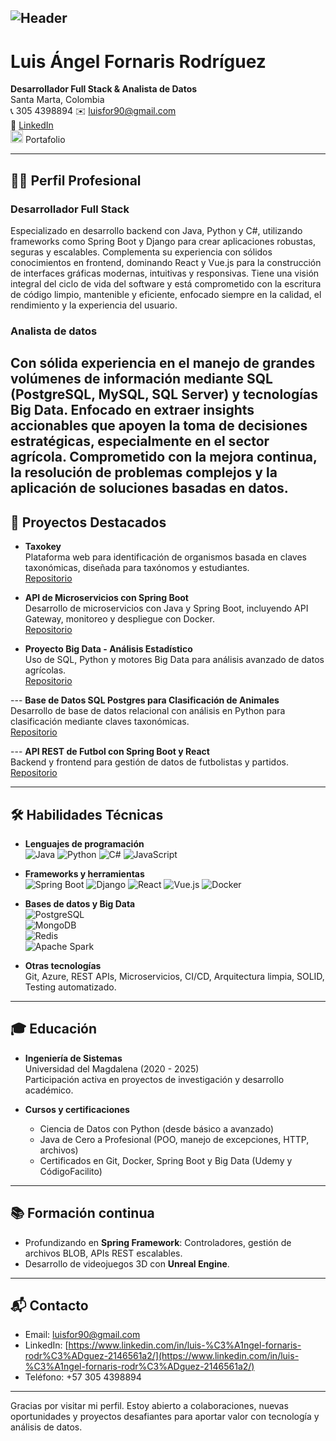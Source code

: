 ![Header](../Luis-For/img/github-header-image.png)
---

# Luis Ángel Fornaris Rodríguez  
**Desarrollador Full Stack & Analista de Datos**  
Santa Marta, Colombia  
📞 305 4398894
✉️ [luisfor90@gmail.com](mailto:luisfor90@gmail.com)  
🔗 [LinkedIn](https://www.linkedin.com/in/luis-%C3%A1ngel-fornaris-rodr%C3%ADguez-2146561a2/)
  <br/><img src="../Luis-For/img/icon-svg/portfolio.svg" width="20"> Portafolio</img>

---

## 👨‍💻 Perfil Profesional
### Desarrollador Full Stack
Especializado en desarrollo backend con Java, Python y C#, utilizando frameworks como Spring Boot y Django para crear aplicaciones robustas, seguras y escalables. Complementa su experiencia con sólidos conocimientos en frontend, dominando React y Vue.js para la construcción de interfaces gráficas modernas, intuitivas y responsivas. Tiene una visión integral del ciclo de vida del software y está comprometido con la escritura de código limpio, mantenible y eficiente, enfocado siempre en la calidad, el rendimiento y la experiencia del usuario.

### Analista de datos
Con sólida experiencia en el manejo de grandes volúmenes de información mediante SQL (PostgreSQL, MySQL, SQL Server) y tecnologías Big Data. Enfocado en extraer insights accionables que apoyen la toma de decisiones estratégicas, especialmente en el sector agrícola. Comprometido con la mejora continua, la resolución de problemas complejos y la aplicación de soluciones basadas en datos.
---

## 🚀 Proyectos Destacados

*  **Taxokey**  
  Plataforma web para identificación de organismos basada en claves taxonómicas, diseñada para taxónomos y estudiantes.  
  [Repositorio](https://github.com/Luis-For/MorphoKey-ui-backend)

* **API de Microservicios con Spring Boot**  
  Desarrollo de microservicios con Java y Spring Boot, incluyendo API Gateway, monitoreo y despliegue con Docker.  
  [Repositorio](https://gitfront.io/r/Luis-For/qd7ZDe3eLEbD/microservicios-spring/)

* **Proyecto Big Data - Análisis Estadístico**  
  Uso de SQL, Python y motores Big Data para análisis avanzado de datos agrícolas.  
  [Repositorio](https://github.com/Luis-For/BigDatatTest)

--- **Base de Datos SQL Postgres para Clasificación de Animales**  
  Desarrollo de base de datos relacional con análisis en Python para clasificación mediante claves taxonómicas.  
  [Repositorio](https://github.com/Luis-For/DataBaseFootball)

--- **API REST de Futbol con Spring Boot y React**  
  Backend y frontend para gestión de datos de futbolistas y partidos.  
  [Repositorio](https://github.com/Luis-For/Api-futbol)

---

## 🛠️ Habilidades Técnicas

- **Lenguajes de programación**  
  ![Java](https://img.shields.io/badge/Java-007396?style=flat-square&logo=java&logoColor=white)
  ![Python](https://img.shields.io/badge/Python-3776AB?style=flat-square&logo=python&logoColor=white)
  ![C#](https://img.shields.io/badge/C%23-239120?style=flat-square&logo=c-sharp&logoColor=white)
  ![JavaScript](https://img.shields.io/badge/JavaScript-F7DF1E?style=flat-square&logo=javascript&logoColor=black)

- **Frameworks y herramientas**  
  ![Spring Boot](https://img.shields.io/badge/SpringBoot-6DB33F?style=flat-square&logo=springboot&logoColor=white)
  ![Django](https://img.shields.io/badge/Django-092E20?style=flat-square&logo=django&logoColor=white)
  ![React](https://img.shields.io/badge/React-61DAFB?style=flat-square&logo=react&logoColor=black)
  ![Vue.js](https://img.shields.io/badge/Vue.js-4FC08D?style=flat-square&logo=vue.js&logoColor=white)
  ![Docker](https://img.shields.io/badge/Docker-2496ED?style=flat-square&logo=docker&logoColor=white)

- **Bases de datos y Big Data**  
  ![PostgreSQL](https://img.shields.io/badge/PostgreSQL-4169E1?style=flat-square&logo=postgresql&logoColor=white)  
  ![MongoDB](https://img.shields.io/badge/MongoDB-47A248?style=flat-square&logo=mongodb&logoColor=white)  
  ![Redis](https://img.shields.io/badge/Redis-DC382D?style=flat-square&logo=redis&logoColor=white)  
  ![Apache Spark](https://img.shields.io/badge/Apache_Spark-E25A1C?style=flat-square&logo=apache-spark&logoColor=white)

- **Otras tecnologías**  
  Git, Azure, REST APIs, Microservicios, CI/CD, Arquitectura limpia, SOLID, Testing automatizado.

---

## 🎓 Educación

- **Ingeniería de Sistemas**  
  Universidad del Magdalena (2020 - 2025)  
  Participación activa en proyectos de investigación y desarrollo académico.

- **Cursos y certificaciones**  
  - Ciencia de Datos con Python (desde básico a avanzado)  
  - Java de Cero a Profesional (POO, manejo de excepciones, HTTP, archivos)  
  - Certificados en Git, Docker, Spring Boot y Big Data (Udemy y CódigoFacilito)

---

## 📚 Formación continua

- Profundizando en **Spring Framework**: Controladores, gestión de archivos BLOB, APIs REST escalables.  
- Desarrollo de videojuegos 3D con **Unreal Engine**.

---

## 📬 Contacto

- Email: [luisfor90@gmail.com](mailto:luisfor90@gmail.com)  
- LinkedIn: [https://www.linkedin.com/in/luis-%C3%A1ngel-fornaris-rodr%C3%ADguez-2146561a2/](https://www.linkedin.com/in/luis-%C3%A1ngel-fornaris-rodr%C3%ADguez-2146561a2/)  
- Teléfono: +57 305 4398894

---

Gracias por visitar mi perfil. Estoy abierto a colaboraciones, nuevas oportunidades y proyectos desafiantes para aportar valor con tecnología y análisis de datos.
